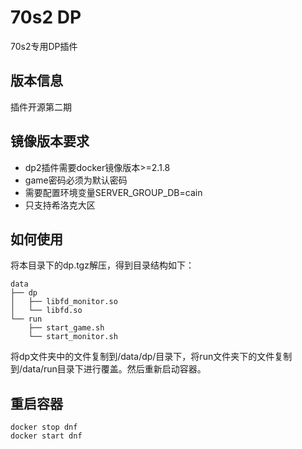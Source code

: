 # 70s2 DP

70s2专用DP插件

## 版本信息
插件开源第二期

## 镜像版本要求

* dp2插件需要docker镜像版本>=2.1.8
* game密码必须为默认密码
* 需要配置环境变量SERVER_GROUP_DB=cain
* 只支持希洛克大区

## 如何使用
将本目录下的dp.tgz解压，得到目录结构如下：
```shell
data
├── dp
│   ├── libfd_monitor.so
│   └── libfd.so
└── run
    ├── start_game.sh
    └── start_monitor.sh
```
将dp文件夹中的文件复制到/data/dp/目录下，将run文件夹下的文件复制到/data/run目录下进行覆盖。然后重新启动容器。

## 重启容器
```shell
docker stop dnf
docker start dnf
```
